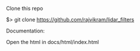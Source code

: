 Clone this repo

$> git clone https://github.com/rajvikram/lidar_filters

Documentation:

Open the html in docs/html/index.html
